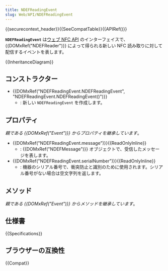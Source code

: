 ```yaml
---
title: NDEFReadingEvent
slug: Web/API/NDEFReadingEvent
---
```


{{securecontext_header}}{{SeeCompatTable}}{{APIRef()}}

**`NDEFReadingEvent`** は[ウェブ NFC API](/ja/docs/Web/API/Web_NFC_API) のインターフェイスで、 {{DOMxRef("NDEFReader")}} によって得られる新しい NFC 読み取りに対して配信するイベントを表します。

{{InheritanceDiagram}}

## コンストラクター

- {{DOMxRef("NDEFReadingEvent.NDEFReadingEvent", "NDEFReadingEvent.NDEFReadingEvent()")}}
  - : 新しい `NDEFReadingEvent` を作成します。

## プロパティ

_親である {{DOMxRef("Event")}} からプロパティを継承しています_。

- {{DOMxRef("NDEFReadingEvent.message")}}{{ReadOnlyInline}}
  - : {{DOMxRef("NDEFMessage")}} オブジェクトで、受信したメッセージを表します。
- {{DOMxRef("NDEFReadingEvent.serialNumber")}}{{ReadOnlyInline}}
  - : 機器のシリアル番号で、衝突防止と識別のために使用されます。シリアル番号がない場合は空文字列を返します。

## メソッド

_親である {{DOMxRef("Event")}} からメソッドを継承しています_。

## 仕様書

{{Specifications}}

## ブラウザーの互換性

{{Compat}}
